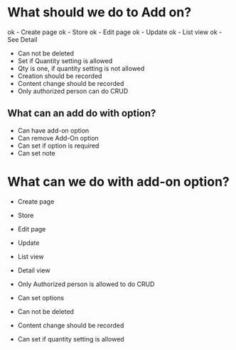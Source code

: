 # What should we do to Add on?
ok - Create page
ok - Store
ok - Edit page
ok - Update
ok - List view
ok - See Detail


- Can not be deleted
- Set if Quantity setting is allowed
- Qty is one, if quantity setting is not allowed
- Creation should be recorded
- Content change should be recorded
- Only authorized person can do CRUD


## What can an add do with option?
- Can have add-on option
- Can remove Add-On option
- Can set if option is required
- Can set note


# What can we do with add-on option?
- Create page
- Store
- Edit page
- Update
- List view
- Detail view


- Only Authorized person is allowed to do CRUD
- Can set options
- Can not be deleted
- Content change should be recorded
- Can set if quantity setting is allowed

